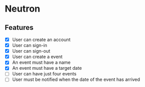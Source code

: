 # Neutron

## Features

- [x] User can create an account
- [x] User can sign-in
- [x] User can sign-out
- [x] User can create a event
- [x] An event must have a name
- [x] An event must have a target date
- [ ] User can have just four events
- [ ] User must be notified when the date of the event has arrived
